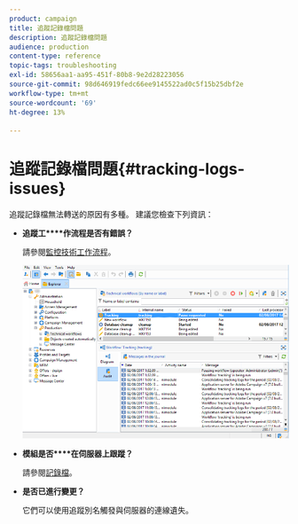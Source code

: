 ```yaml
---
product: campaign
title: 追蹤記錄檔問題
description: 追蹤記錄檔問題
audience: production
content-type: reference
topic-tags: troubleshooting
exl-id: 58656aa1-aa95-451f-80b8-9e2d28223056
source-git-commit: 98d646919fedc66ee9145522ad0c5f15b25dbf2e
workflow-type: tm+mt
source-wordcount: '69'
ht-degree: 13%

---
```


# 追蹤記錄檔問題{#tracking-logs-issues}

追蹤記錄檔無法轉送的原因有多種。 建議您檢查下列資訊：

* **追蹤工****作流程是否有錯誤？**

   請參閱[監控技術工作流程](../../workflow/using/monitoring-technical-workflows.md)。

   ![](assets/tracking_scheduled_task.png)

* **模組是否****在伺服器上跟蹤？**

   請參閱[記錄檔](../../production/using/log-files.md)。

* **是否已進行變更？**

   它們可以使用追蹤別名觸發與伺服器的連線遺失。
